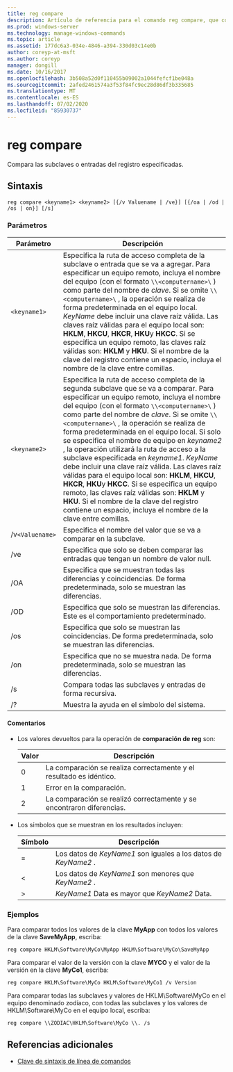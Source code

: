 ```yaml
---
title: reg compare
description: Artículo de referencia para el comando reg compare, que compara las entradas o subclaves del registro especificadas.
ms.prod: windows-server
ms.technology: manage-windows-commands
ms.topic: article
ms.assetid: 177dc6a3-034e-4846-a394-330d03c14e0b
author: coreyp-at-msft
ms.author: coreyp
manager: dongill
ms.date: 10/16/2017
ms.openlocfilehash: 3b508a52d0f110455b09002a1044fefcf1be048a
ms.sourcegitcommit: 2afed2461574a3f53f84fc9ec28d86df3b335685
ms.translationtype: MT
ms.contentlocale: es-ES
ms.lasthandoff: 07/02/2020
ms.locfileid: "85930737"
---
```

# <a name="reg-compare"></a>reg compare

Compara las subclaves o entradas del registro especificadas.

## <a name="syntax"></a>Sintaxis

```
reg compare <keyname1> <keyname2> [{/v Valuename | /ve}] [{/oa | /od | /os | on}] [/s]
```

### <a name="parameters"></a>Parámetros

| Parámetro | Descripción |
|--|--|
| `<keyname1>` | Especifica la ruta de acceso completa de la subclave o entrada que se va a agregar. Para especificar un equipo remoto, incluya el nombre del equipo (con el formato `\\<computername>\` ) como parte del nombre de *clave*. Si se omite `\\<computername>\` , la operación se realiza de forma predeterminada en el equipo local. *KeyName* debe incluir una clave raíz válida. Las claves raíz válidas para el equipo local son: **HKLM**, **HKCU**, **HKCR**, **HKU**y **HKCC**. Si se especifica un equipo remoto, las claves raíz válidas son: **HKLM** y **HKU**. Si el nombre de la clave del registro contiene un espacio, incluya el nombre de la clave entre comillas. |
| `<keyname2>` | Especifica la ruta de acceso completa de la segunda subclave que se va a comparar. Para especificar un equipo remoto, incluya el nombre del equipo (con el formato `\\<computername>\` ) como parte del nombre de *clave*. Si se omite `\\<computername>\` , la operación se realiza de forma predeterminada en el equipo local. Si solo se especifica el nombre de equipo en *keyname2* , la operación utilizará la ruta de acceso a la subclave especificada en *keyname1*. *KeyName* debe incluir una clave raíz válida. Las claves raíz válidas para el equipo local son: **HKLM**, **HKCU**, **HKCR**, **HKU**y **HKCC**. Si se especifica un equipo remoto, las claves raíz válidas son: **HKLM** y **HKU**. Si el nombre de la clave del registro contiene un espacio, incluya el nombre de la clave entre comillas. |
| /v`<Valuename>` | Especifica el nombre del valor que se va a comparar en la subclave. |
| /ve | Especifica que solo se deben comparar las entradas que tengan un nombre de valor null. |
| /OA | Especifica que se muestran todas las diferencias y coincidencias. De forma predeterminada, solo se muestran las diferencias. |
| /OD | Especifica que solo se muestran las diferencias. Este es el comportamiento predeterminado. |
| /os | Especifica que solo se muestran las coincidencias. De forma predeterminada, solo se muestran las diferencias. |
| /on | Especifica que no se muestra nada. De forma predeterminada, solo se muestran las diferencias. |
| /s | Compara todas las subclaves y entradas de forma recursiva. |
| /? | Muestra la ayuda en el símbolo del sistema. |

#### <a name="remarks"></a>Comentarios

- Los valores devueltos para la operación de **comparación de reg** son:

    | Valor | Descripción |
    |--|--|
    | 0 | La comparación se realiza correctamente y el resultado es idéntico. |
    | 1 | Error en la comparación. |
    | 2 | La comparación se realizó correctamente y se encontraron diferencias. |

- Los símbolos que se muestran en los resultados incluyen:

    | Símbolo | Descripción |
    |--|--|
    | = | Los datos de *KeyName1* son iguales a los datos de *KeyName2* . |
    | < | Los datos de *KeyName1* son menores que *KeyName2* . |
    | > | *KeyName1* Data es mayor que *KeyName2* Data. |

### <a name="examples"></a>Ejemplos

Para comparar todos los valores de la clave **MyApp** con todos los valores de la clave **SaveMyApp**, escriba:

```
reg compare HKLM\Software\MyCo\MyApp HKLM\Software\MyCo\SaveMyApp
```

Para comparar el valor de la versión con la clave **MYCO** y el valor de la versión en la clave **MyCo1**, escriba:

```
reg compare HKLM\Software\MyCo HKLM\Software\MyCo1 /v Version
```

Para comparar todas las subclaves y valores de HKLM\Software\MyCo en el equipo denominado zodíaco, con todas las subclaves y los valores de HKLM\Software\MyCo en el equipo local, escriba:

```
reg compare \\ZODIAC\HKLM\Software\MyCo \\. /s
```

## <a name="additional-references"></a>Referencias adicionales

- [Clave de sintaxis de línea de comandos](command-line-syntax-key.md)
